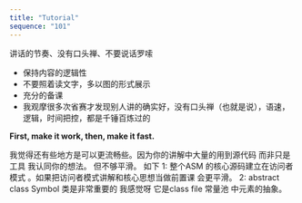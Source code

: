 ```yaml
---
title: "Tutorial"
sequence: "101"
---
```


讲话的节奏、没有口头禅、不要说话罗嗦

- 保持内容的逻辑性
- 不要照着读文字，多以图的形式展示
- 充分的备课
- 我观摩很多次省赛才发现别人讲的确实好，没有口头禅（也就是说），语速，逻辑，时间把控，都是千锤百炼过的

**First, make it work, then, make it fast.**

我觉得还有些地方是可以更流畅些。因为你的讲解中大量的用到源代码 而非只是工具 我认同你的想法。 但不够平滑。
如下 1: 整个ASM 的核心源码建立在访问者模式 。如果把访问者模式讲解和核心思想当做前置课 会更平滑。
2: abstract class Symbol 类是非常重要的 我感觉呀 它是class file 常量池 中元素的抽象。
